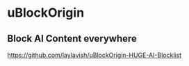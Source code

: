 # uBlockOrigin

## Block AI Content everywhere

https://github.com/laylavish/uBlockOrigin-HUGE-AI-Blocklist
